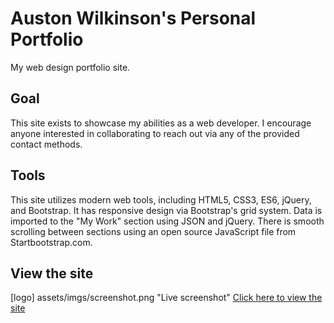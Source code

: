 # Auston Wilkinson's Personal Portfolio
My web design portfolio site.

## Goal
This site exists to showcase my abilities as a web developer. I encourage anyone interested in collaborating to reach out via any of the provided contact methods.

## Tools
This site utilizes modern web tools, including HTML5, CSS3, ES6, jQuery, and Bootstrap. It has responsive design via Bootstrap's grid system. Data is imported to the "My Work" section using JSON and jQuery. There is smooth scrolling between sections using an open source JavaScript file from Startbootstrap.com.

## View the site

[logo] assets/imgs/screenshot.png "Live screenshot"
[Click here to view the site](wilkdasilk.github.io)
